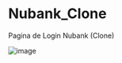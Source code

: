 # Nubank_Clone

Pagina de Login Nubank (Clone)

![image](https://user-images.githubusercontent.com/63453751/209724665-d9375bba-7b8f-4984-a849-5be577f8a00a.png)
